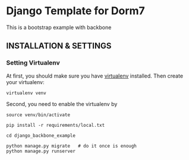 # Django Template for Dorm7

This is a bootstrap example with backbone

## INSTALLATION & SETTINGS

### Setting Virtualenv

At first, you should make sure you have [virtualenv](http://www.virtualenv.org/) installed. Then create your virtualenv:

    virtualenv venv
    
Second, you need to enable the virtualenv by

	source venv/bin/activate
	
    pip install -r requirements/local.txt

	cd django_backbone_example

	python manage.py migrate   # do it once is enough
	python manage.py runserver   
